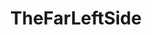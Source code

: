 ---
title: TheFarLeftSide
crosslinks:
- place
- MassdropBot
- PartyParrot
- edPlace
- theitalyplace
- The_Donald
- theblackvoid
- FULLCOMMUNISM
- ANI_COMMUNISM
- Anarcho_Capitalism
- Palestine
- Turkey
- EnoughCommieSpam
- samuraijack
- catalunya
- Anarchism
- AprilKnights
- Pxlsspace
- LateStageCapitalism
- PokemonSage
---